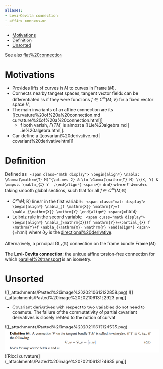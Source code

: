 ```yaml
---
aliases:
- Levi-Cevita connection
- affine connection
---
```


-   [Motivations](#motivations)
-   [Definition](#definition)
-   [Unsorted](#unsorted)














See also [flat%20connection](flat%20connection)

# Motivations

-   Provides lifts of curves in $M$ to curves in $\mathop{\mathrm{Frame}}(M)$.
-   Connects nearby tangent spaces, tangent vector fields can be differentiated as if they were functions $f \in C^\infty(M; V)$ for a fixed vector space $V$,
-   The main invariants of an affine connection are its [[curvature%20of%20a%20connection.md | curvature%20of%20a%20connection.html]]
    -   If both vanish, $\Gamma(TM)$ is almost a [[Lie%20algebra.md | Lie%20algebra.html]].
-   Can define a [[covariant%20derivative.md | covariant%20derivative.html]]

# Definition

Defined as `
<span class="math display">
\begin{align*}
\nabla: \Gamma(\mathrm{T} M)^{\otimes 2} & \to \Gamma(\mathrm{T} M) \\(X, Y) & \mapsto \nabla_{X} Y 
,\end{align*}
<span>`{=html} where $\Gamma$ denotes taking smooth global sections, such that for all $f\in C^\infty(M; {\mathbb{R}})$

-   $C^\infty(M; {\mathbb{R}})$ linear in the first variable: `
    <span class="math display">
    \begin{align*}
    \nabla_{f \mathrm{X}} \mathrm{Y}=f \nabla_{\mathrm{X}} \mathrm{Y}
    \end{align*}
    <span>`{=html}
-   Leibniz rule in the second variable: `
    <span class="math display">
    \begin{align*}
    \nabla_{\mathrm{X}}(f \mathrm{Y})=\partial_{X} f \mathrm{Y}+f \nabla_{\mathrm{X}} \mathrm{Y}
    \end{align*}
    <span>`{=html} where $\partial_X$ is the [directional%20derivative](directional%20derivative).

Alternatively, a principal $\operatorname{GL}_n({\mathbb{R}})$ connection on the frame bundle $\mathop{\mathrm{Frame}}(M)$

The **Levi-Cevita connection**: the unique affine torsion-free connection for which [parallel%20transport](parallel%20transport) is an isometry.

# Unsorted

![[_attachments/Pasted%20image%2020210613122858.png) ![](_attachments/Pasted%20image%2020210613122923.png]]

-   Covariant derivatives with respect to two variables do not need to commute. The failure of the commutativity of partial covariant derivatives is closely related to the notion of curvat

![[_attachments/Pasted%20image%2020210613124535.png) ![](_attachments/Pasted%20image%2020210613124542.png) ![Ricci curvature](_attachments/Pasted%20image%2020210613124635.png]]
